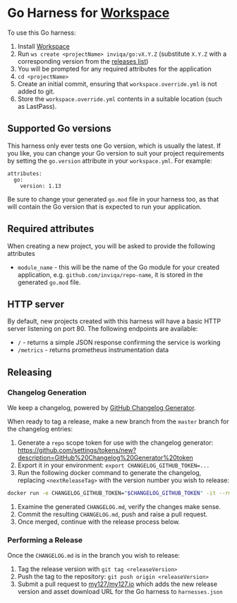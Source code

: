 # Go Harness for [Workspace]

To use this Go harness:

1. Install [Workspace]
1. Run `ws create <projectName> inviqa/go:vX.Y.Z` (substitute `X.Y.Z` with a corresponding version from the [releases list](https://github.com/inviqa/harness-go/releases))
1. You will be prompted for any required attributes for the application
1. `cd <projectName>`
1. Create an initial commit, ensuring that `workspace.override.yml` is not added to git.
1. Store the `workspace.override.yml` contents in a suitable location (such as LastPass).

## Supported Go versions

This harness only ever tests one Go version, which is usually the latest. If you like, you can change your Go version to suit your project requirements by setting the `go.version` attribute in your `workspace.yml`. For example:

    attributes:
      go:
        version: 1.13

Be sure to change your generated `go.mod` file in your harness too, as that will contain the Go version that is expected to run your application.

## Required attributes

When creating a new project, you will be asked to provide the following attributes

* `module_name` - this will be the name of the Go module for your created application, e.g. `github.com/inviqa/repo-name`, it is stored in the generated `go.mod` file.

## HTTP server

By default, new projects created with this harness will have a basic HTTP server listening on port 80. The following endpoints are available:

* `/` - returns a simple JSON response confirming the service is working
* `/metrics` - returns prometheus instrumentation data


## Releasing

### Changelog Generation

We keep a changelog, powered by [GitHub Changelog Generator].

When ready to tag a release, make a new branch from the `master` branch for the changelog entries:
1. Generate a `repo` scope token for use with the changelog generator: https://github.com/settings/tokens/new?description=GitHub%20Changelog%20Generator%20token
1. Export it in your environment: `export CHANGELOG_GITHUB_TOKEN=...`
1. Run the following docker command to generate the changelog, replacing `<nextReleaseTag>` with the version number you
   wish to release:
  ```bash
  docker run -e CHANGELOG_GITHUB_TOKEN="$CHANGELOG_GITHUB_TOKEN" -it --rm -v "$(pwd)":/usr/local/src/your-app -v "$(pwd)/github-changelog-http-cache":/tmp/github-changelog-http-cache ferrarimarco/github-changelog-generator --user inviqa --project harness-go --exclude-labels "duplicate,question,invalid,wontfix,skip-changelog" --release-branch master --future-release <nextReleaseTag>
  ```
1. Examine the generated `CHANGELOG.md`, verify the changes make sense.
1. Commit the resulting `CHANGELOG.md`, push and raise a pull request.
1. Once merged, continue with the release process below.

### Performing a Release

Once the `CHANGELOG.md` is in the branch you wish to release:

1. Tag the release version with `git tag <releaseVersion>`
1. Push the tag to the repository: `git push origin <releaseVersion>`
1. Submit a pull request to [my127/my127.io] which adds the new release version and asset download URL for the
   Go harness to `harnesses.json`

[GitHub Changelog Generator]: https://github.com/github-changelog-generator/github-changelog-generator
[my127/my127.io]: https://github.com/my127/my127.io
[Workspace]:https://github.com/my127/workspace
